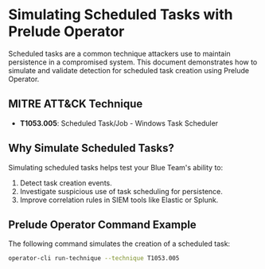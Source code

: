 # Simulating Scheduled Tasks with Prelude Operator

Scheduled tasks are a common technique attackers use to maintain persistence in a compromised system. This document demonstrates how to simulate and validate detection for scheduled task creation using Prelude Operator.

## MITRE ATT&CK Technique
- **T1053.005**: Scheduled Task/Job - Windows Task Scheduler

## Why Simulate Scheduled Tasks?
Simulating scheduled tasks helps test your Blue Team's ability to:
1. Detect task creation events.
2. Investigate suspicious use of task scheduling for persistence.
3. Improve correlation rules in SIEM tools like Elastic or Splunk.

## Prelude Operator Command Example
The following command simulates the creation of a scheduled task:
```bash
operator-cli run-technique --technique T1053.005
